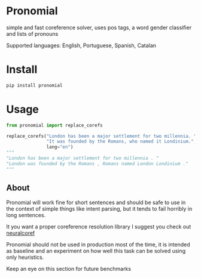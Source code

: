 # Pronomial

simple and fast coreference solver, uses pos tags, a word gender classifier 
and lists of pronouns

Supported languages: English, Portuguese, Spanish, Catalan

# Install

```bash
pip install pronomial
```

# Usage

```python
from pronomial import replace_corefs

replace_corefs("London has been a major settlement for two millennia. "
               "It was founded by the Romans, who named it Londinium.", 
               lang="en")
"""
"London has been a major settlement for two millennia . "
"London was founded by the Romans , Romans named London Londinium ."
"""
```

## About

Pronomial will work fine for short sentences and should be safe to use in 
the context of simple things like intent parsing, but it tends to fail 
horribly in long sentences.

It you want a proper coreference resolution library I suggest you check out
[neuralcoref](https://github.com/huggingface/neuralcoref)

Pronomial should not be used in production most of the
time, it is intended as baseline and an experiment on how well this
task can be solved using only heuristics. 


Keep an eye on this section for future benchmarks
